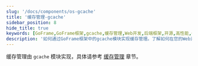 ```yaml
---
slug: '/docs/components/os-gcache'
title: '缓存管理-gcache'
sidebar_position: 8
hide_title: true
keywords: [GoFrame,GoFrame框架,gcache,缓存管理,Web开发,后端框架,开源,高性能,Go语言,组件]
description: '如何通过GoFrame框架中的gcache模块实现缓存管理。了解如何在您的Web开发项目中使用该模块以提高性能和效率，并获取有关缓存策略、配置和最佳实践的深入指导。'
---
```


缓存管理由 `gcache` 模块实现，具体请参考 [缓存管理](../../核心组件/缓存管理/缓存管理.md) 章节。